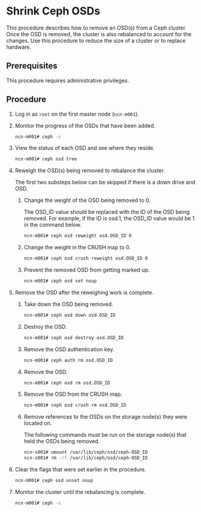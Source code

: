 # Shrink Ceph OSDs

This procedure describes how to remove an OSD\(s\) from a Ceph cluster. Once the OSD is removed, the cluster is also rebalanced to account for the changes. Use this procedure to reduce the size of a cluster or to replace hardware.

## Prerequisites

This procedure requires administrative privileges.

## Procedure

1. Log in as `root` on the first master node \(`ncn-m001`\).

1. Monitor the progress of the OSDs that have been added.

    ```bash
    ncn-m001# ceph -s
    ```

1. View the status of each OSD and see where they reside.

    ```bash
    ncn-m001# ceph osd tree
    ```

1. Reweigh the OSD\(s\) being removed to rebalance the cluster.

    The first two substeps below can be skipped if there is a down drive and OSD.

    1. Change the weight of the OSD being removed to 0.

        The OSD\_ID value should be replaced with the ID of the OSD being removed. For example, if the ID is osd.1, the OSD\_ID value would be 1 in the command below.

        ```bash
        ncn-m001# ceph osd reweight osd.OSD_ID 0
        ```

    1. Change the weight in the CRUSH map to 0.

        ```bash
        ncn-m001# ceph osd crush reweight osd.OSD_ID 0
        ```

    1. Prevent the removed OSD from getting marked up.

        ```bash
        ncn-m001# ceph osd set noup
        ```

1. Remove the OSD after the reweighing work is complete.

    1. Take down the OSD being removed.

        ```bash
        ncn-m001# ceph osd down osd.OSD_ID
        ```

    1. Destroy the OSD.

        ```bash
        ncn-m001# ceph osd destroy osd.OSD_ID
        ```

    1. Remove the OSD authentication key.

        ```bash
        ncn-m001# ceph auth rm osd.OSD_ID
        ```

    1. Remove the OSD.

        ```bash
        ncn-m001# ceph osd rm osd.OSD_ID
        ```

    1. Remove the OSD from the CRUSH map.

        ```bash
        ncn-m001# ceph osd crush rm osd.OSD_ID
        ```

    1. Remove references to the OSDs on the storage node\(s\) they were located on.

        The following commands must be run on the storage node\(s\) that held the OSDs being removed.

        ```bash
        ncn-s001# umount /var/lib/ceph/osd/ceph-OSD_ID
        ncn-s001# rm -rf /var/lib/ceph/osd/ceph-OSD_ID
        ```

1. Clear the flags that were set earlier in the procedure.

    ```bash
    ncn-m001# ceph osd unset noup
    ```

1. Monitor the cluster until the rebalancing is complete.

    ```bash
    ncn-m001# ceph -s
    ```

